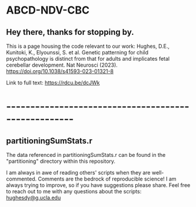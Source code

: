 # ABCD-NDV-CBC

Hey there, thanks for stopping by. 
--------

This is a page housing the code relevant to our work: Hughes, D.E., Kunitoki, K., Elyounssi, S. et al. Genetic patterning for child psychopathology is distinct from that for adults and implicates fetal cerebellar development. Nat Neurosci (2023). https://doi.org/10.1038/s41593-023-01321-8

Link to full text: https://rdcu.be/dcJWk
# ----------------------------------------------------

## partitioningSumStats.r
The data referenced in partitioningSumStats.r can be found in the "partitioning" directory within this repository. 





I am always in awe of reading others' scripts when they are well-commented. Comments are the bedrock of reproducible science! I am always trying to improve, so if you have suggestions please share. Feel free to reach out to me with any questions about the scripts: hughesdy@g.ucla.edu 

